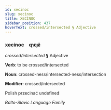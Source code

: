 ```yaml
---
id: xecinoc
slug: xecinoc
title: XECİNOC
sidebar_position: 437
hoverText: crossed/intersected § Adjective
---
```


### xecinoc&emsp;<span kind="abugida">ɋɿꞇɟƨ̄</span>

*crossed/intersected* **§** Adjective

**Verb**: to be crossed/intersected

**Noun**: crossed-ness/intersected-ness/intersection

**Modifier**: crossed/intersected

Polish przecinać undefined

*Balto-Slavic Language Family*